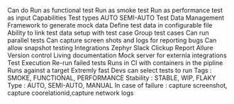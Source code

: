 Can do
Run as functional test
Run as smoke test
Run as performance test as input
Capabilities
Test types
AUTO
SEMI-AUTO
Test Data Management
Framework to generate mock data
Define test data in configurable file
Ability to link test data setup with test case
Group test cases
Can run parallel tests
Can capture screen shots and logs for reporting bugs
Can allow snapshot testing
Integrations
Zephyr
Slack
Clickup
Report
Allure
Version control
Living documentation
Mock server for externla integrations
Test Execution
Re-run failed tests
Runs in CI with containers in the pipline
Runs against a target
Extremly fast
Devs can select tests to run
Tags : SMOKE, FUNCTIONAL, PERFORMANCE
Stability : STABLE, WIP, FLAKY
Type : AUTO, SEMI-AUTO, MANUAL
In case of failure : capture screenshot, capture coorelationid,capture network logs
